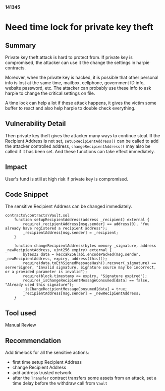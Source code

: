__141345__
# Need time lock for private key theft

## Summary

Private key theft attack is hard to protect from. If private key is compromised, the attacker can use it the change the settings in harpie contracts.

Moreover, when the private key is hacked, it is possible that other personal info is lost at the same time, mailbox, cellphone, government ID info, website password, etc. The attacker can probably use these info to ask harpie to change the critical settings on file.

A time lock can help a lot if these attack happens, it gives the victim some buffer to react and also help harpie to double check everything.

## Vulnerability Detail

Then private key theft gives the attacker many ways to continue steal. If the Recipient Address is not set, `setupRecipientAddress()` can be called to add the attacker controlled address, `changeRecipientAddress()` may also be called if it has been set. And these functions can take effect immediately. 

## Impact

User's fund is still at high risk if private key is compromised. 


## Code Snippet

The sensitive Recipient Address can be changed immediately.
```solidity
contracts\contracts\Vault.sol
    function setupRecipientAddress(address _recipient) external {
        require(_recipientAddress[msg.sender] == address(0), "You already have registered a recipient address");
        _recipientAddress[msg.sender] = _recipient;
    }   

    function changeRecipientAddress(bytes memory _signature, address _newRecipientAddress, uint256 expiry) external {
        bytes32 data = keccak256(abi.encodePacked(msg.sender, _newRecipientAddress, expiry, address(this)));
        require(data.toEthSignedMessageHash().recover(_signature) == serverSigner, "Invalid signature. Signature source may be incorrect, or a provided parameter is invalid");
        require(block.timestamp <= expiry, "Signature expired");
        require(_isChangeRecipientMessageConsumed[data] == false, "Already used this signature");
        _isChangeRecipientMessageConsumed[data] = true;
        _recipientAddress[msg.sender] = _newRecipientAddress;
    }
```


## Tool used

Manual Review

## Recommendation

Add timelock for all the sensitive actions:
- first time setup Recipient Address
- change Recipient Address
- add address trusted network
- after the `Transfer` contract transfers some assets from an attack, set a time delay before the withdraw call from `Vault`
